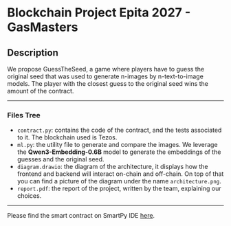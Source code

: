 # Blockchain Project Epita 2027 - GasMasters

## Description

We propose GuessTheSeed, a game where players have to guess the original seed that
was used to generate n-images by n-text-to-image models. The player with the closest
guess to the original seed wins the amount of the contract.


---

### Files Tree
- ```contract.py```: contains the code of the contract, and the tests associated to it. The blockchain used is Tezos.
- ```ml.py```: the utility file to generate and compare the images. We leverage the **Qwen3-Embedding-0.6B** model to generate the embeddings of the guesses and the original seed.
- ```diagram.drawio```: the diagram of the architecture, it displays how the frontend and backend will interact on-chain and off-chain. On top of that you can find a picture of the diagram under the name ```architecture.png```.
- ```report.pdf```: the report of the project, written by the team, explaining our choices.

---
Please find the smart contract on SmartPy IDE [here](https://smartpy.io/ide?code=eJy9WW1v2zYQ_u5fwakfamOusbTfhmmYl7hBh@YFidssKAqBliiHgUQJEh3PGbbfvuOLJFKmbNlNZyCNat4dn3vueHdUaJpnBUdliguebxAuUZkPBr@V@STNolVCBhGJUYopG45@HgwQfK6n9xezy3kwu7m5uvG9@2yFyodslUQoxxt0gjh5RjxDjxllCKMlTsnEk4p_XH24NLVwUhAcbaQkiRB_IKb07OJ6fh@cf5rd3irxEDOWAdLVIqUcYYZImvMNWq5IWWodKW1u0dJRwojGaAOLEY3Ya66AtjZXhuZ3H05n3ebSrCCgCEgyRiwcZ7Pp2ccPl21dxAiFjQoNg2WFyRLCMYc1gSQCXhIgRZu7A96mF1efGtKvWLKRkmvKGChlce2B3GhJuPwCp9mK8Wo5zBgvcMi3zbYBzzt1pflMbL8giOBCRG76fj67cQG_mX2eTT9uWa_okGYK8kRwYjrTycP07KLJoJoCHKXAobCXkyLOihS@pSUCrDRjoClVwwQD4@eC91tConMgagg5fqq9gtxG@iPyPQgoozwIhiVJ4rHaYYwIyG6CmJBxDczQEx8hPokwxxMFyleqHTK1PZCrnztk8wRvSFGC5N__dIhUmECmeuyQ1Dz7cNQBaFQAKUOPP58sVgXr@Hmc3j8@_umNOiwuCRjEnEQBTfGS7MRZAv@w7unIiI8oN4qBHM4Dt2IhI7GU8ZLBEOqdAYAgE1HNctiFRcJHvx2UsZlGuyGKX8fH4xBOnBHpZNsV6V5cimrTcNnB3fY2vwpYLFuPW4Wtg3pdOCzqjbNj9Q@XCVli20xPRAGCNlQO6@COxkZLsQztDtqX2sLXA_JQ1mydgwILyH0fAvt5brS6XlYsp4XX4@0m5zKkXUU_KB2jKw8OYVmb6Ue1agmH5egvfs2xs@tYZl5Bu0gShHMqJpUSmqU6gP3ggWygcvxoiJ2t94BqpiCPt6YDOyxKd7itBisLnGAWkq4y06PGHVa3msrvXndXTDmMgvGAk5IPR3IgVY@K@DIkDBc0UyjESlB9NfRkx0ei5SPR89EcliGNxUCrUMp_qm5d6eMwlOH1pmJB@4MTGhKnkFjQQots4RL5PVtoAUhtl8DsqbKQyQnRIXIlFjwDtTk_SOnn4YlaNhqEWKApGMJpPnz7k_wYNuqxzpecTOwJSfJSBdY9ANkh@NGvLTZ7vJKsy0ZOYdIDKJxYapMnUtB4M6znU3OE0jNUhWLUQ9Mgxpis@mg2xPkdLrr1VGaL1B45_ZZNF71RE28zsIrKUw8ZtUVz4iGR76mUhkev4d2vHsYoUMXBl4nTBCt4goSN_Pc4KYUQ@SskuZiIfRlnYwZyZMOxEA6OVM1bs4FF4F2RsaW4V6aiB6miayNtRpoahDiOBg9Ky9cn5C30zgBqsG8djBN9MPbRZs0uFtLTrCgInCON9UiQxgnrBtmH2K3ZwdrwEBNfLM2vriwvNvWFn69B@Hs6vy9CzURoYYQCLAGW@7BBAf8_w2JsN9ouHTU8fSe27nU7nIAmc6AT73rSa08rFuJr6RtKVxo4imlRtg6CGqK9VL@28ZrSYUM@OvzGWLxNp_HCyAnLgNNO0aMBGQOzBeizUNqBRQJ4XW7x1BvYNx5xe3_XeVcvsRwHvuVBSWAlOt6RfiE3rjHtg1954US5aNYNcHYVeBGODZOKYXPn7VxV7O469tqBBKapw8l9gfMuYeq3dwsSi5ehbqD6OuccEr4l8M57XifEXVQeivCdFX9zs@ZuuJsT4w754gei83K5G@4GsYy9sd7B1uPwUL5SXVO4NMeYiniHeFXWb2xpqV_a8NFeN_ccrb6J2b71uuIuxut4xeSLYLAFtX_9QOTUzSmMlYysm@kb_hN0XZsqTLtnZGGhPSKbVl9iTK73GA2srlvC7S2v_gyzIChMCC60Z23T_77ApLjPhj3WNKGRD_LpPx6uZnY-).
